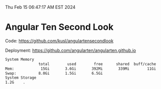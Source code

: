 Thu Feb 15 06:47:17 AM EST 2024

# Angular Ten Second Look

Code: https://github.com/kusl/angulartensecondlook

Deployment: https://github.com/angularten/angularten.github.io

```bash
System Memory
               total        used        free      shared  buff/cache   available
Mem:            15Gi       3.6Gi       392Mi       339Mi        11Gi        11Gi
Swap:          8.0Gi       1.5Gi       6.5Gi
System Storage
1.2G	.
```
```bash
